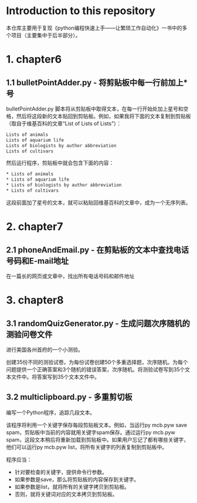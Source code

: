 # Introduction to this repository

本仓库主要用于复现《python编程快速上手——让繁琐工作自动化》一书中的多个项目（主要集中于后半部分）。

# 1. chapter6

## 1.1 bulletPointAdder.py - 将剪贴板中每一行前加上*号

bulletPointAdder.py 脚本将从剪贴板中取得文本，在每一行开始处加上星号和空格，然后将这段新的文本贴回到剪贴板。例如，如果我将下面的文本复制到剪贴板（取自于维基百科的文章“List of Lists of Lists”）：
```txt
Lists of animals
Lists of aquarium life
Lists of biologists by author abbreviation
Lists of cultivars
```
然后运行程序，剪贴板中就会包含下面的内容：
```txt
* Lists of animals
* Lists of aquarium life
* Lists of biologists by author abbreviation
* Lists of cultivars
```
这段前面加了星号的文本，就可以粘贴回维基百科的文章中，成为一个无序列表。

# 2. chapter7

## 2.1 phoneAndEmail.py - 在剪贴板的文本中查找电话号码和E-mail地址

在一篇长的网页或文章中，找出所有电话号码和邮件地址

# 3. chapter8

## 3.1 randomQuizGenerator.py - 生成问题次序随机的测验问卷文件

进行美国各州首府的一个小测验。

创建35份不同的测验试卷。为每份试卷创建50个多重选择题，次序随机。为每个问题提供一个正确答案和3个随机的错误答案，次序随机。将测验试卷写到35个文本文件中。将答案写到35个文本文件中。

## 3.2 multiclipboard.py - 多重剪切板

编写一个Python程序，追踪几段文本。

该程序将利用一个关键字保存每段剪贴板文本。例如，当运行py mcb.pyw save spam，剪贴板中当前的内容就用关键字spam保存。通过运行py mcb.pyw spam，这段文本稍后将重新加载到剪贴板中。如果用户忘记了都有哪些关键字，他们可以运行py mcb.pyw list，将所有关键字的列表复制到剪贴板中。

程序应当：
- 针对要检查的关键字，提供命令行参数。
- 如果参数是save，那么将剪贴板的内容保存到关键字。
- 如果参数是list，就将所有的关键字拷贝到剪贴板。
- 否则，就将关键词对应的文本拷贝到剪贴板。